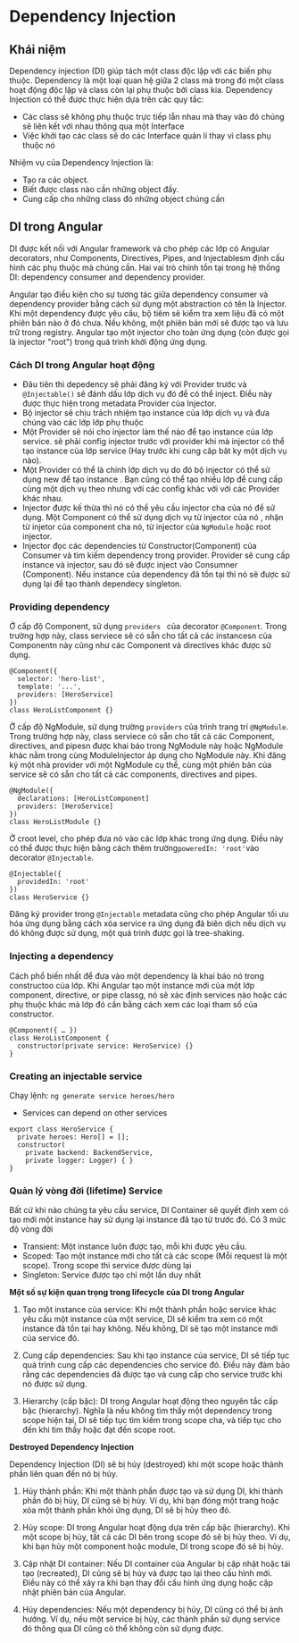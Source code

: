 # Dependency Injection

## Khái niệm

Dependency injection (DI) giúp tách một class độc lập với các biến phụ thuộc. Dependency là một loại quan hệ giữa 2 class mà trong đó một class hoạt động độc lập và class còn lại phụ thuộc bởi class kia.
Dependency Injection có thể được thực hiện dựa trên các quy tắc:

- Các class sẽ không phụ thuộc trực tiếp lẫn nhau mà thay vào đó chúng sẽ liên kết với nhau thông qua một Interface
- Việc khởi tạo các class sẽ do các Interface quản lí thay vì class phụ thuộc nó

Nhiệm vụ của Dependency Injection là:

- Tạo ra các object.
- Biết được class nào cần những object đấy.
- Cung cấp cho những class đó những object chúng cần

## DI trong Angular

DI được kết nối với Angular framework và cho phép các lớp có Angular decorators, như Components, Directives, Pipes, and Injectablesm định cấu hình các phụ thuộc mà chúng cần.
Hai vai trò chính tồn tại trong hệ thống DI: dependency consumer and dependency provider.

Angular tạo điều kiện cho sự tương tác giữa dependency consumer và dependency provider bằng cách sử dụng một abstraction có tên là Injector. Khi một dependency được yêu cầu, bộ tiêm sẽ kiểm tra xem liệu đã có một phiên bản nào ở đó chưa. Nếu không, một phiên bản mới sẽ được tạo và lưu trữ trong registry. Angular tạo một injector cho toàn ứng dụng (còn được gọi là injector "root") trong quá trình khởi động ứng dụng.

### Cách DI trong Angular hoạt động

- Đâu tiên thì depedency sẽ phải đăng ký với Provider trước và `@Injectable()` sẽ đánh dấu lớp dịch vụ đó để có thể inject. Điều này được thực hiện trong metadata Provider của Injector.
- Bộ injector sẽ chịu trách nhiệm tạo instance của lớp dịch vụ và đưa chúng vào các lớp lớp phụ thuộc
- Một Provider sẽ nói cho injector làm thế nào để tạo instance của lớp service. sẽ phải config injector trước với provider khi mà injector có thể tạo instance của lớp service (Hay trước khi cung câp bât ky một dịch vụ nào).
- Một Provider có thể là chính lớp dịch vụ do đó bộ injector có thể sử dụng new để tạo instance . Bạn cũng có thể tạo nhiều lớp để cung cấp cùng một dịch vụ theo nhưng với các config khác với với các Provider khác nhau.
- Injector được kế thừa thì nó có thể yêu cầu injector cha của nó để sử dụng. Một Component có thể sử dụng dịch vụ từ injector của nó , nhận từ injetor của component cha nó, từ injector của `NgModule` hoặc root injector.
- Injector đọc các dependencies từ Constructor(Component) của Consumer và tìm kiếm dependency trong provider. Provider sẽ cung cấp instance và injector, sau đó sẽ được inject vào Consumner (Component). Nếu instance của dependency đã tồn tại thì nó sẽ được sử dụng lại để tạo thành dependecy singleton.

### Providing dependency

Ở cấp độ Component, sử dụng `providers ` của decorator `@Component`. Trong trường hợp này, class serviece sẽ có sẵn cho tất cả các instancesn của Componentn này cũng như các Component và directives khác được sử dụng.

```
@Component({
  selector: 'hero-list',
  template: '...',
  providers: [HeroService]
})
class HeroListComponent {}
```

Ở cấp độ NgModule, sử dụng trường `providers` của trình trang trí `@NgModule`. Trong trường hợp này, class serviece có sẵn cho tất cả các Component, directives, and pipesn được khai báo trong NgModule này hoặc NgModule khác nằm trong cùng ModuleInjector áp dụng cho NgModule này. Khi đăng ký một nhà provider với một NgModule cụ thể, cùng một phiên bản của service sẽ có sẵn cho tất cả các components, directives and pipes.

```
@NgModule({
  declarations: [HeroListComponent]
  providers: [HeroService]
})
class HeroListModule {}
```

Ở croot level, cho phép đưa nó vào các lớp khác trong ứng dụng. Điều này có thể được thực hiện bằng cách thêm trường`poweredIn: 'root'`vào decorator `@Injectable`.

```
@Injectable({
  providedIn: 'root'
})
class HeroService {}
```

Đăng ký provider trong `@Injectable` metadata cũng cho phép Angular tối ưu hóa ứng dụng bằng cách xóa service ra ứng dụng đã biên dịch nếu dịch vụ đó không được sử dụng, một quá trình được gọi là tree-shaking.

### Injecting a dependency

Cách phổ biến nhất để đưa vào một dependency là khai báo nó trong constructoo của lớp. Khi Angular tạo một instance mới của một lớp component, directive, or pipe classg, nó sẽ xác định services nào hoặc các phụ thuộc khác mà lớp đó cần bằng cách xem các loại tham số của constructor.

```
@Component({ … })
class HeroListComponent {
  constructor(private service: HeroService) {}
}
```

### Creating an injectable service

Chạy lệnh: `ng generate service heroes/hero`

- Services can depend on other services

```
export class HeroService {
  private heroes: Hero[] = [];
  constructor(
    private backend: BackendService,
    private logger: Logger) { }
}
```

### Quản lý vòng đời (lifetime) Service

Bất cứ khi nào chúng ta yêu cầu service, DI Container sẽ quyết định xem có tạo mới một instance hay sử dụng lại instance đã tạo từ trước đó.
Có 3 mức độ vòng đời

- Transient: Một instance luôn được tạo, mỗi khi được yêu cầu.
- Scoped: Tạo một instance mới cho tất cả các scope (Mỗi request là một scope). Trong scope thì service được dùng lại
- Singleton: Service được tạo chỉ một lần duy nhất

**Một số sự kiện quan trọng trong lifecycle của DI trong Angular**

1. Tạo một instance của service: Khi một thành phần hoặc service khác yêu cầu một instance của một service, DI sẽ kiểm tra xem có một instance đã tồn tại hay không. Nếu không, DI sẽ tạo một instance mới của service đó.

2. Cung cấp dependencies: Sau khi tạo instance của service, DI sẽ tiếp tục quá trình cung cấp các dependencies cho service đó. Điều này đảm bảo rằng các dependencies đã được tạo và cung cấp cho service trước khi nó được sử dụng.

3. Hierarchy (cấp bậc): DI trong Angular hoạt động theo nguyên tắc cấp bậc (hierarchy). Nghĩa là nếu không tìm thấy một dependency trong scope hiện tại, DI sẽ tiếp tục tìm kiếm trong scope cha, và tiếp tục cho đến khi tìm thấy hoặc đạt đến scope root.

**Destroyed Dependency Injection**

Dependency Injection (DI) sẽ bị hủy (destroyed) khi một scope hoặc thành phần liên quan đến nó bị hủy.

1. Hủy thành phần: Khi một thành phần được tạo và sử dụng DI, khi thành phần đó bị hủy, DI cũng sẽ bị hủy. Ví dụ, khi bạn đóng một trang hoặc xóa một thành phần khỏi ứng dụng, DI sẽ bị hủy theo đó.

2. Hủy scope: DI trong Angular hoạt động dựa trên cấp bậc (hierarchy). Khi một scope bị hủy, tất cả các DI bên trong scope đó sẽ bị hủy theo. Ví dụ, khi bạn hủy một component hoặc module, DI trong scope đó sẽ bị hủy.

3. Cập nhật DI container: Nếu DI container của Angular bị cập nhật hoặc tái tạo (recreated), DI cũng sẽ bị hủy và được tạo lại theo cấu hình mới. Điều này có thể xảy ra khi bạn thay đổi cấu hình ứng dụng hoặc cập nhật phiên bản của Angular.

4. Hủy dependencies: Nếu một dependency bị hủy, DI cũng có thể bị ảnh hưởng. Ví dụ, nếu một service bị hủy, các thành phần sử dụng service đó thông qua DI cũng có thể không còn sử dụng được.
